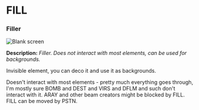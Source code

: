 # FILL

###  Filler

![Blank screen](https://i.imgur.com/BdgEuhv.png)

**Description:**  *Filler. Does not interact with most elements, can be used for backgrounds.*

Invisible element, you can deco it and use it as backgrounds.

Doesn't interact with most elements - pretty much everything goes through, I'm mostly sure BOMB and DEST and VIRS and DFLM and such don't interact with it. ARAY and other beam creators might be blocked by FILL. FILL can be moved by PSTN.